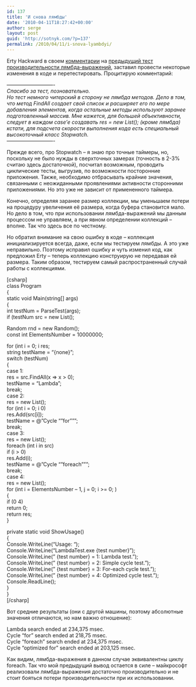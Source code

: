 ```yaml
---
id: 137
title: 'И снова лямбды'
date: '2010-04-11T18:27:42+00:00'
author: serge
layout: post
guid: 'http://sotnyk.com/?p=137'
permalink: /2010/04/11/i-snova-lyambdyi/
---
```


Erty Hackward в своем [комментарии](https://sotnyk.github.io/?p=103#comment-61) на [предыдущий тест производительности лямбда-выражений](https://sotnyk.github.io/?p=103), заставил провести некоторые изменения в коде и перетестировать. Процитирую комментарий:  
  
—————————-  
*Спасибо за тест, позновательно.  
Но тест немного читерский в сторону не лямбда методов. Дело в том, что метод FindAll создает свой список и расширяет его по мере добавления элементов, когда остальные методы используют заранее подготовленный массив. Мне кажется, для большей объективности, следует в каждом case’е создавать res = new List(); (кроме лямбда) кстати, для подсчета скорости выполнения кода есть специальный высокоточный класс Stopwatch.*  
—————————-

Прежде всего, про Stopwatch – я знаю про точные таймеры, но, поскольку не было нужды в сверхточных замерах (точность в 2-3% считаю здесь достаточной), посчитал возможным, проводить циклические тесты, выгрузив, по возможности посторонние приложения. Также, необходимо отбрасывать крайние значения, связанными с неожиданными проявлениями активности сторонними приложениями. Но это уже не зависит от примененного таймера.

Конечно, определяя заранее размер коллекции, мы уменьшаем потери на процедуру увеличения её размера, когда буфера становится мало. Но дело в том, что при использовании лямбда-выражений мы данным процессом не управляем, а при явном определении коллекций – вполне. Так что здесь все по честному.

Но обратил внимание на свою ошибку в коде – коллекция инициализируется всегда, даже, если мы тестируем лямбды. А это уже неправильно. Поэтому исправил ошибку и чуть изменил код, как предложил Erty – теперь коллекцию конструирую не передавая ей размера. Таким образом, тестируем самый распространенный случай работы с коллекциями.

\[csharp\]  
class Program  
{  
 static void Main(string\[\] args)  
 {  
 int testNum = ParseTest(args);  
 if (testNum src = new List<int>();</int>

 Random rnd = new Random();  
 const int ElementsNumber = 10000000;

 for (int i = 0; i res;  
 string testName = “{none}”;  
 switch (testNum)  
 {  
 case 1:  
 res = src.FindAll(x =&gt; x &gt; 0);  
 testName = “Lambda”;  
 break;  
 case 2:  
 res = new List<int>();  
 for (int i = 0; i 0)  
 res.Add(src\[i\]);  
 testName = @”Cycle “”for”””;  
 break;  
 case 3:  
 res = new List</int><int>();  
 foreach (int i in src)  
 if (i &gt; 0)  
 res.Add(i);  
 testName = @”Cycle “”foreach”””;  
 break;  
 case 4:  
 res = new List</int><int>();  
 for (int i = ElementsNumber – 1, j = 0; i &gt;= 0; )  
 {  
 if (0 4)  
 return 0;  
 return res;  
 }</int>

 private static void ShowUsage()  
 {  
 Console.WriteLine(“Usage: “);  
 Console.WriteLine(“LambdaTest.exe {test number}”);  
 Console.WriteLine(” {test number} = 1: Lambda test.”);  
 Console.WriteLine(” {test number} = 2: Simple cycle test.”);  
 Console.WriteLine(” {test number} = 3: For-each cycle test.”);  
 Console.WriteLine(” {test number} = 4: Optimized cycle test.”);  
 Console.ReadLine();  
 }  
}  
\[/csharp\]

Вот средние результаты (они с другой машины, поэтому абсолютные значения отличаются, но нам важно отношение):

Lambda search ended at 234,375 msec.  
Cycle “for” search ended at 218,75 msec.  
Cycle “foreach” search ended at 234,375 msec.  
Cycle “optimized for” search ended at 203,125 msec.

Как видим, лямбда-выражения в данном случае эквивалентны циклу foreach. Так что мой предыдущий вывод остается в силе – майкрософт реализовали лямбда-выражения достаточно производительно и не стоит бояться потери производительности при их использовании.